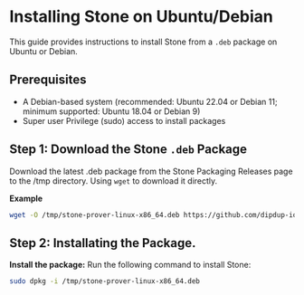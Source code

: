 # Installing Stone on Ubuntu/Debian

This guide provides instructions to install Stone from a `.deb` package on Ubuntu or Debian.

## Prerequisites

- A Debian-based system (recommended: Ubuntu 22.04 or Debian 11; minimum supported: Ubuntu 18.04 or Debian 9)
- Super user Privilege (sudo) access to install packages

## Step 1: Download the Stone `.deb` Package

Download the latest .deb package from the Stone Packaging Releases page to the /tmp directory. Using `wget` to download it directly.

**Example**
```bash
wget -O /tmp/stone-prover-linux-x86_64.deb https://github.com/dipdup-io/stone-packaging/releases/latest/download/stone-prover-linux-x86_64.deb
```

## Step 2: Installating the Package.

**Install the package:** Run the following command to install Stone:
```bash
sudo dpkg -i /tmp/stone-prover-linux-x86_64.deb 
```
